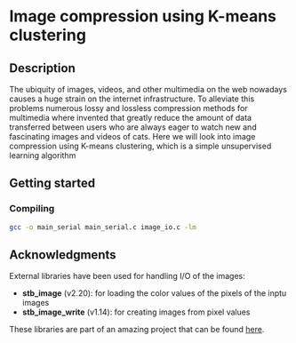 # Image compression using K-means clustering

## Description

The ubiquity of images, videos, and other multimedia on the web nowadays causes a huge strain on the
internet infrastructure. To alleviate this problems numerous lossy and lossless compression methods 
for multimedia where invented that greatly reduce the amount of data transferred between users
who are always eager to watch new and fascinating images and videos of cats. Here we will look into image
compression using K-means clustering, which is a simple unsupervised learning algorithm

## Getting started

### Compiling
```bash
gcc -o main_serial main_serial.c image_io.c -lm
```

## Acknowledgments

External libraries have been used for handling I/O of the images:
- **stb_image** (v2.20): for loading the color values of the pixels of the inptu images
- **stb_image_write** (v1.14): for creating images from pixel values

These libraries are part of an amazing project that can be found [here](https://github.com/nothings/stb).